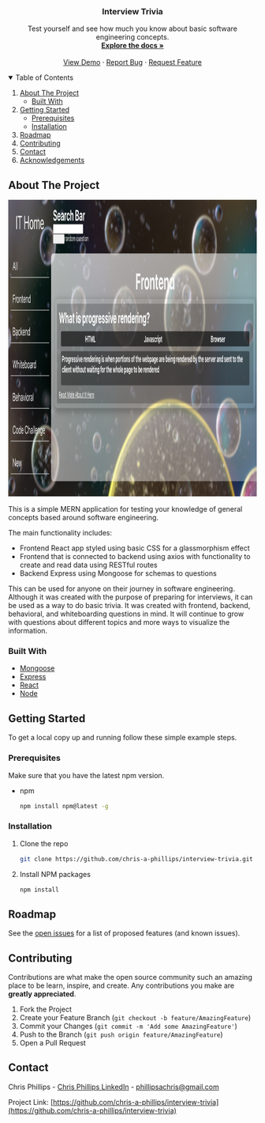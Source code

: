 <!-- PROJECT LOGO -->
<br />
<p align="center">
  <a href="https://github.com/othneildrew/Best-README-Template">
    <!-- <img src="images/logo.png" alt="Logo" width="80" height="80"> -->
  </a>

  <h3 align="center">Interview Trivia</h3>

  <p align="center">
    Test yourself and see how much you know about basic software engineering concepts.
    <br />
    <a href="https://github.com/chris-a-phillips/interview-trivia/blob/main/README.md"><strong>Explore the docs »</strong></a>
    <br />
    <br />
    <a href="https://github.com/chris-a-phillips/interview-trivia">View Demo</a>
    ·
    <a href="https://github.com/chris-a-phillips/interview-trivia/issues">Report Bug</a>
    ·
    <a href="https://github.com/chris-a-phillips/interview-trivia/issues">Request Feature</a>
  </p>
</p>



<!-- TABLE OF CONTENTS -->
<details open="open">
  <summary>Table of Contents</summary>
  <ol>
    <li>
      <a href="#about-the-project">About The Project</a>
      <ul>
        <li><a href="#built-with">Built With</a></li>
      </ul>
    </li>
    <li>
      <a href="#getting-started">Getting Started</a>
      <ul>
        <li><a href="#prerequisites">Prerequisites</a></li>
        <li><a href="#installation">Installation</a></li>
      </ul>
    </li>
    <li><a href="#roadmap">Roadmap</a></li>
    <li><a href="#contributing">Contributing</a></li>
    <li><a href="#contact">Contact</a></li>
    <li><a href="#acknowledgements">Acknowledgements</a></li>
  </ol>
</details>



<!-- ABOUT THE PROJECT -->
## About The Project

<!--[Product Name Screen Shot][product-screenshot]](https://example.com) -->

<img src="./frontend/src/media/screenshots/show-page.png" alt="Test Screenshot" width="800" height="600">
    <br/>

This is a simple MERN application for testing your knowledge of general concepts based around software engineering.

The main functionality includes:
* Frontend React app styled using basic CSS for a glassmorphism effect
* Frontend that is connected to backend using axios with functionality to create and read data using RESTful routes
* Backend Express using Mongoose for schemas to questions

This can be used for anyone on their journey in software engineering. Although it was created with the purpose of preparing for interviews, it can be used as a way to do basic trivia. It was created with frontend, backend, behavioral, and whiteboarding questions in mind. It will continue to grow with questions about different topics and more ways to visualize the information.


### Built With

* [Mongoose](https://mongoosejs.com/)
* [Express](https://expressjs.com/)
* [React](https://reactjs.org/)
* [Node](https://nodejs.org/en/)


<!-- GETTING STARTED -->
## Getting Started

To get a local copy up and running follow these simple example steps.

### Prerequisites

Make sure that you have the latest npm version.
* npm
  ```sh
  npm install npm@latest -g
  ```

### Installation

1. Clone the repo
   ```sh
   git clone https://github.com/chris-a-phillips/interview-trivia.git
   ```
2. Install NPM packages
   ```sh
   npm install
   ```


<!-- ROADMAP -->
## Roadmap

See the [open issues](https://github.com/chris-a-phillips/interview-trivia/issues) for a list of proposed features (and known issues).



<!-- CONTRIBUTING -->
## Contributing

Contributions are what make the open source community such an amazing place to be learn, inspire, and create. Any contributions you make are **greatly appreciated**.

1. Fork the Project
2. Create your Feature Branch (`git checkout -b feature/AmazingFeature`)
3. Commit your Changes (`git commit -m 'Add some AmazingFeature'`)
4. Push to the Branch (`git push origin feature/AmazingFeature`)
5. Open a Pull Request

<!-- CONTACT -->
## Contact

Chris Phillips - [Chris Phillips LinkedIn](https://www.linkedin.com/in/chris-a-phillips/) - phillipsachris@gmail.com

Project Link: [https://github.com/chris-a-phillips/interview-trivia](https://github.com/chris-a-phillips/interview-trivia)
